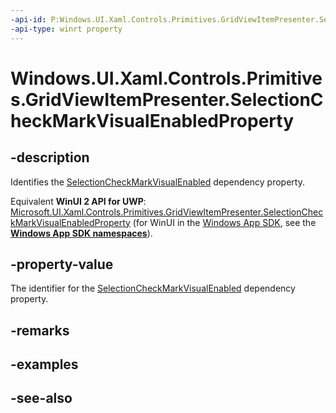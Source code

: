 ```yaml
---
-api-id: P:Windows.UI.Xaml.Controls.Primitives.GridViewItemPresenter.SelectionCheckMarkVisualEnabledProperty
-api-type: winrt property
---
```


<!-- Property syntax
public Windows.UI.Xaml.DependencyProperty SelectionCheckMarkVisualEnabledProperty { get; }
-->

# Windows.UI.Xaml.Controls.Primitives.GridViewItemPresenter.SelectionCheckMarkVisualEnabledProperty

## -description
Identifies the [SelectionCheckMarkVisualEnabled](gridviewitempresenter_selectioncheckmarkvisualenabled.md) dependency property.

Equivalent **WinUI 2 API for UWP**: [Microsoft.UI.Xaml.Controls.Primitives.GridViewItemPresenter.SelectionCheckMarkVisualEnabledProperty](/windows/winui/api/microsoft.ui.xaml.controls.primitives.gridviewitempresenter.selectioncheckmarkvisualenabledproperty) (for WinUI in the [Windows App SDK](/windows/apps/windows-app-sdk/), see the **[Windows App SDK namespaces](/windows/windows-app-sdk/api/winrt/)**).

## -property-value
The identifier for the [SelectionCheckMarkVisualEnabled](gridviewitempresenter_selectioncheckmarkvisualenabled.md) dependency property.

## -remarks

## -examples

## -see-also
